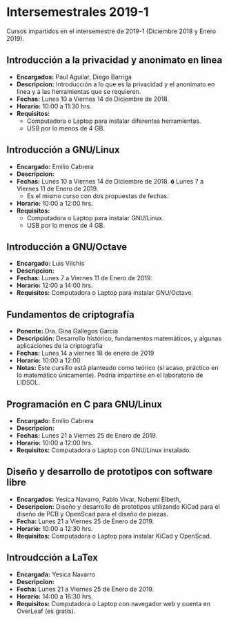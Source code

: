 # Intersemestrales 2019-1

Cursos impartidos en el intersemestre de 2019-1 (Diciembre 2018 y Enero 2019).

## Introducción a la privacidad y anonimato en linea

- **Encargados:** Paul Aguilar, Diego Barriga
- **Descripcion:** Introducción a lo que es la privacidad y el anonimato en linea y a las herramientas que se requieren.
- **Fechas:**	Lunes 10 a Viernes 14 de Diciembre de 2018.
- **Horario:** 10:00 a 11:30 hrs.
- **Requisitos:**
	-	Computadora o Laptop para instalar diferentes herramientas.
	-	USB por lo menos de 4 GB.
	
## Introducción a GNU/Linux

- **Encargado:** Emilio Cabrera
- **Descripcion:**
- **Fechas:**	Lunes 10 a Viernes 14 de Diciembre de 2018.
			**ó**
			Lunes 7 a Viernes 11 de Enero de 2019.
	* Es el mismo curso con dos propuestas de fechas.
- **Horario:** 10:00 a 12:00 hrs.
- **Requisitos:**
	-	Computadora o Laptop para instalar GNU/Linux.
	-	USB por lo menos de 4 GB.

## Introducción a GNU/Octave

- **Encargado:** Luis Vilchis
- **Descripcion:**
- **Fechas:** Lunes 7 a Viernes 11 de Enero de 2019.
- **Horario:** 12:00 a 14:00 hrs.
- **Requisitos:** Computadora o Laptop para instalar GNU/Octave.

## Fundamentos de criptografía

- **Ponente:** Dra. Gina Gallegos García
- **Descripción:** Desarrollo histórico, fundamentos matemáticos, y
  algunas aplicaciones de la criptografía
- **Fechas:** Lunes 14 a viernes 18 de enero de 2019
- **Horario:** 10:00 a 12:00
- **Notas:**
  Este cursillo está planteado como teórico (si acaso, práctico en lo
  matemático únicamente). Podría impartirse en el laboratorio de
  LIDSOL.

## Programación en C para GNU/Linux

- **Encargado:** Emilio Cabrera
- **Descripcion:**
- **Fechas:**	Lunes 21 a Viernes 25 de Enero de 2019.
- **Horario:** 10:00 a 12:00 hrs.
- **Requisitos:** Computadora o Laptop con GNU/Linux instalado.

## Diseño y desarrollo de prototipos con software libre

- **Encargados:** Yesica Navarro, Pablo Vivar, Nohemi Elbeth,
- **Descripcion:** Diseño y desarrollo de prototipos utilizando KiCad para el diseño de PCB y OpenScad para el diseño de piezas.
- **Fecha:** Lunes 21 a Viernes 25 de Enero de 2019.
- **Horario:** 10:00 a 12:30 hrs.
- **Requisitos:** Computadora o Laptop para instalar KiCad y OpenScad.

## Introudcción a LaTex

- **Encargada:** Yesica Navarro
- **Descripcion:**
- **Fecha:** Lunes 21 a Viernes 25 de Enero de 2019.
- **Horario:** 14:00 a 16:30 hrs.
- **Requisitos:** Computadora o Laptop con navegador web y cuenta en OverLeaf (es gratis).
